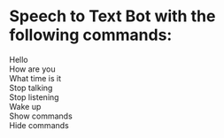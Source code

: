 # Speech to Text Bot with the following commands:  
Hello  
How are you  
What time is it  
Stop talking  
Stop listening  
Wake up  
Show commands  
Hide commands

